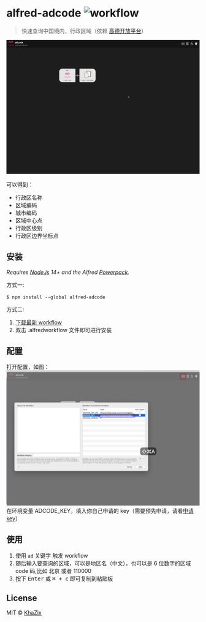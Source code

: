 # alfred-adcode ![workflow](https://github.com/daolou/alfred-adcode/actions/workflows/create-workflow.yaml/badge.svg?event=push)

> 快速查询中国境内，行政区域（依赖 [高德开放平台](https://lbs.amap.com/api/webservice/guide/api/district)）

![alfred-adcode](./docs/assets/alfred-adcode.gif)

可以得到：

- 行政区名称
- 区域编码
- 城市编码
- 区域中心点
- 行政区级别
- 行政区边界坐标点

## 安装

_Requires [Node.js](https://nodejs.org) 14+ and the Alfred [Powerpack](https://www.alfredapp.com/powerpack/)._

方式一:

```
$ npm install --global alfred-adcode
```

方式二:

1. [下载最新 workflow](https://github.com/daolou/alfred-adcode/releases/latest)
2. 双击 .alfredworkflow 文件即可进行安装

## 配置

打开配置，如图：![alfred-adcode-env](./docs/assets/alfred-adcode-env.png) 在环境变量 ADCODE_KEY，填入你自己申请的 key（需要预先申请，请看[申请 key](https://lbs.amap.com/dev/key)）

## 使用

1. 使用 `ad` 关键字 触发 workflow
2. 随后输入要查询的区域，可以是地区名（中文），也可以是 6 位数字的区域 code 码,比如 北京 或者 110000
3. 按下 <kbd>Enter</kbd> 或 <kbd>⌘ + c</kbd> 即可复制到粘贴板

## License

MIT © [KhaZix](https://github.com/daolou/alfred-adcode)
